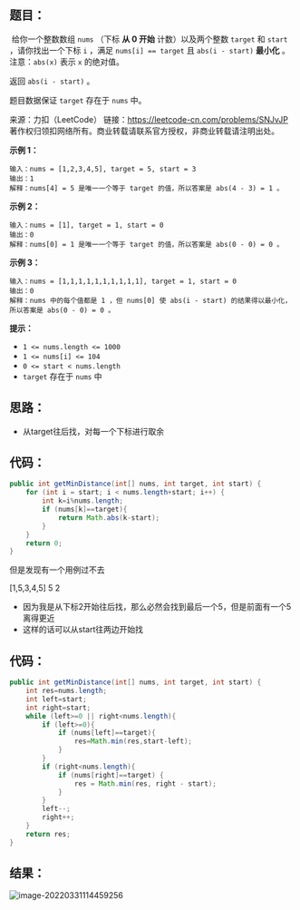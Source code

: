## 题目：

​	给你一个整数数组 `nums` （下标 **从 0 开始** 计数）以及两个整数 `target` 和 `start` ，请你找出一个下标 `i` ，满足 `nums[i] == target` 且 `abs(i - start)` **最小化** 。注意：`abs(x)` 表示 `x` 的绝对值。

返回 `abs(i - start)` 。

题目数据保证 `target` 存在于 `nums` 中。

 

来源：力扣（LeetCode） 链接：https://leetcode-cn.com/problems/SNJvJP 著作权归领扣网络所有。商业转载请联系官方授权，非商业转载请注明出处。

<!--more-->

**示例 1：**

```
输入：nums = [1,2,3,4,5], target = 5, start = 3
输出：1
解释：nums[4] = 5 是唯一一个等于 target 的值，所以答案是 abs(4 - 3) = 1 。
```

**示例 2：**

```
输入：nums = [1], target = 1, start = 0
输出：0
解释：nums[0] = 1 是唯一一个等于 target 的值，所以答案是 abs(0 - 0) = 0 。
```

**示例 3：**

```
输入：nums = [1,1,1,1,1,1,1,1,1,1], target = 1, start = 0
输出：0
解释：nums 中的每个值都是 1 ，但 nums[0] 使 abs(i - start) 的结果得以最小化，所以答案是 abs(0 - 0) = 0 。
```

 

**提示：**

- `1 <= nums.length <= 1000`
- `1 <= nums[i] <= 104`
- `0 <= start < nums.length`
- `target` 存在于 `nums` 中

## 思路：

- 从target往后找，对每一个下标进行取余

## 代码：

```java
public int getMinDistance(int[] nums, int target, int start) {
    for (int i = start; i < nums.length+start; i++) {
        int k=i%nums.length;
        if (nums[k]==target){
            return Math.abs(k-start);
        }
    }
    return 0;
}
```

但是发现有一个用例过不去

[1,5,3,4,5]    5    2

- 因为我是从下标2开始往后找，那么必然会找到最后一个5，但是前面有一个5离得更近
- 这样的话可以从start往两边开始找

## 代码：

```java
public int getMinDistance(int[] nums, int target, int start) {
    int res=nums.length;
    int left=start;
    int right=start;
    while (left>=0 || right<nums.length){
        if (left>=0){
            if (nums[left]==target){
                res=Math.min(res,start-left);
            }
        }
        if (right<nums.length){
            if (nums[right]==target) {
                res = Math.min(res, right - start);
            }
        }
        left--;
        right++;
    }
    return res;
}
```

## 结果：

![image-20220331114459256](https://misteryliu.oss-cn-beijing.aliyuncs.com/image/image-20220331114459256.png)